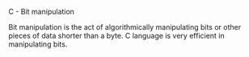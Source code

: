 C - Bit manipulation

Bit manipulation is the act of algorithmically manipulating bits or other pieces of data shorter than a byte. C language is very efficient in manipulating bits.
